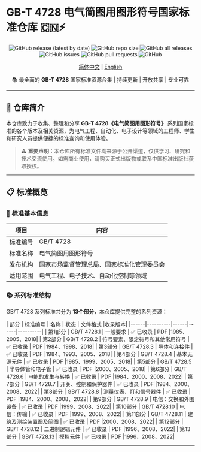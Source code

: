 # GB-T 4728 电气简图用图形符号国家标准仓库 🇨🇳⚡

<div align="center">
  
![GitHub release (latest by date)](https://img.shields.io/github/v/release/your-username/GB-T-4728)
![GitHub repo size](https://img.shields.io/github/repo-size/your-username/GB-T-4728)
![GitHub all releases](https://img.shields.io/github/downloads/your-username/GB-T-4728/total)
![GitHub issues](https://img.shields.io/github/issues/your-username/GB-T-4728)
![GitHub pull requests](https://img.shields.io/github/issues-pr/your-username/GB-T-4728)
![GitHub](https://img.shields.io/github/license/your-username/GB-T-4728)

[简体中文](./README.md) | [English](./README_EN.md)

📚 最全面的 **GB-T 4728** 国家标准资源合集 | 持续更新 | 开放共享 | 专业可靠

</div>

---

## 🎯 仓库简介

本仓库致力于收集、整理和分享 **GB-T 4728《电气简图用图形符号》** 系列国家标准的各个版本及相关资源，为电气工程、自动化、电子设计等领域的工程师、学生和研究人员提供便捷的标准查询和使用体验。

> ⚠️ **重要声明**：本仓库所有标准文件均来源于公开渠道，仅供学习、研究和技术交流使用。如需商业使用，请购买正式出版物或联系中国标准出版社获取授权。

---

## 📋 标准概览

### 🔧 标准基本信息
| 项目 | 内容 |
|------|------|
| 标准编号 | GB/T 4728 |
| 标准名称 | 电气简图用图形符号 |
| 发布机构 | 国家市场监督管理总局、国家标准化管理委员会 |
| 适用范围 | 电气工程、电子技术、自动化控制等领域 |

### 📚 系列标准结构
GB/T 4728 系列标准共分为 **13个部分**，本仓库提供完整的系列资源：

| 部分 | 标准编号 | 名称 | 状态 | 文件格式 |收录版本|
|------|----------|------|------|----------|
| 第1部分 | GB/T 4728.1 | 一般要求 | ✅ 已收录 | PDF |1985、2005、2018|
| 第2部分 | GB/T 4728.2 | 符号要素、限定符号和其他常用符号 | ✅ 已收录 | PDF |1984、1998、2018|
| 第3部分 | GB/T 4728.3 | 导体和连接件 | ✅ 已收录 | PDF |1984、1993、2005、2018|
| 第4部分 | GB/T 4728.4 | 基本无源元件 | ✅ 已收录 | PDF |1985、1999、2005、2018|
| 第5部分 | GB/T 4728.5 | 半导体管和电子管 | ✅ 已收录 | PDF |2000、2005、2018|
| 第6部分 | GB/T 4728.6 | 电能的发生与转换 | ✅ 已收录 | PDF |1984、2000、2008、2022|
| 第7部分 | GB/T 4728.7 | 开关、控制和保护器件 | ✅ 已收录 | PDF |1984、2000、2008、2022|
| 第8部分 | GB/T 4728.8 | 测量仪表、灯和信号器件 | ✅ 已收录 | PDF |1984、2000、2008、2022|
| 第9部分 | GB/T 4728.9 | 电信：交换和外围设备 | ✅ 已收录 | PDF |1999、2008、2022|
| 第10部分 | GB/T 4728.10 | 电信：传输 | ✅ 已收录 | PDF |1999、2008、2022|
| 第11部分 | GB/T 4728.11 | 建筑及测绘装置图及简图 | ✅ 已收录 | PDF |2000、2008、2022|
| 第12部分 | GB/T 4728.12 | 二进制逻辑元件 | ✅ 已收录 | PDF |1996、2008、2022|
| 第13部分 | GB/T 4728.13 | 模拟元件 | ✅ 已收录 | PDF |1996、2008、2022|

---